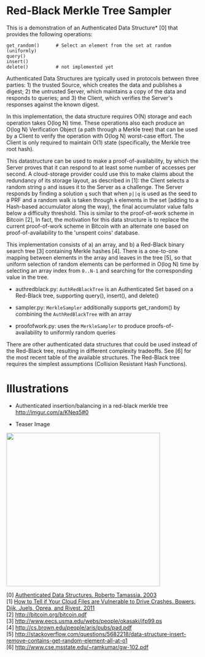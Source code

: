 Red-Black Merkle Tree Sampler
=============================

This is a demonstration of an Authenticated Data Structure* [0] that provides the following operations:

    get_random()      # Select an element from the set at random (uniformly)
    query()           
    insert()          
    delete()          # not implemented yet

Authenticated Data Structures are typically used in protocols between three parties: 1) the trusted Source, which creates the data and publishes a digest; 2) the untrusted Server, which maintains a copy of the data and responds to queries; and 3) the Client, which verifies the Server's responses against the known digest.

In this implementation, the data structure requires O(N) storage and each operation takes O(log N) time. These operations also each produce an O(log N) Verification Object (a path through a Merkle tree) that can be used by a Client to verify the operation with O(log N) worst-case effort. The Client is only required to maintain O(1) state (specifically, the Merkle tree root hash).

This datastructure can be used to make a proof-of-availability, by which the Server proves that it can respond to at least some number of accesses per second. A cloud-storage provider could use this to make claims about the redundancy of its storage layout, as described in [1]: the Client selects a random string <code>p</code> and issues it to the Server as a challenge. The Server responds by finding a solution <code>q</code> such that when <code>p||q</code> is used as the seed to a PRF and a random walk is taken through <code>k</code> elements in the set (adding to a Hash-based accumulator along the way), the final accumulator value falls below a difficulty threshold. This is similar to the proof-of-work scheme in Bitcoin [2], In fact, the motivation for this data structure is to replace the current proof-of-work scheme in Bitcoin with an alternate one based on proof-of-availability to the 'unspent coins' database.

This implementation consists of a) an array, and b) a Red-Black binary search tree [3] containing Merkle hashes [4]. There is a one-to-one mapping between elements in the array and leaves in the tree [5], so that uniform selection of random elements can be performed in O(log N) time by selecting an array index from <code>0..N-1</code> and searching for the corresponding value in the tree.


- authredblack.py: <code>AuthRedBlackTree</code> is an Authenticated Set based on a Red-Black tree, supporting query(), insert(), and delete()

- sampler.py: <code>MerkleSampler</code> additionally supports get_random() by combining the <code>AuthRedBlackTree</code> with an array

- proofofwork.py: uses the <code>MerkleSampler</code> to produce proofs-of-availability to uniformly random queries

There are other authenticated data structures that could be used instead of the Red-Black tree, resulting in different complexity tradeoffs. See [6] for the most recent table of the available structures. The Red-Black tree requires the simplest assumptions (Collision Resistant Hash Functions).


Illustrations
=============

- Authenticated insertion/balancing in a red-black merkle tree http://imgur.com/a/KNeq5#0

- Teaser Image

<img src="http://i.imgur.com/aFCLo.png" width="400"/>


[0] <a href="http://cs.brown.edu/research/pubs/pdfs/2003/Tamassia-2003-ADS.pdf">Authenticated Data Structures.  Roberto Tamassia. 2003</a><br>
[1] <a href="http://www.rsa.com/rsalabs/staff/bios/kbowers/publications/RAFT.pdf">How to Tell if Your Cloud Files are Vulnerable to Drive Crashes. Bowers, Dijk, Juels, Oprea, and Rivest. 2011</a><br>
[2] http://bitcoin.org/bitcoin.pdf<br>
[3] http://www.eecs.usma.edu/webs/people/okasaki/jfp99.ps<br>
[4] http://cs.brown.edu/people/aris/pubs/pad.pdf<br>
[5] http://stackoverflow.com/questions/5682218/data-structure-insert-remove-contains-get-random-element-all-at-o1<br>
[6] http://www.cse.msstate.edu/~ramkumar/gw-102.pdf